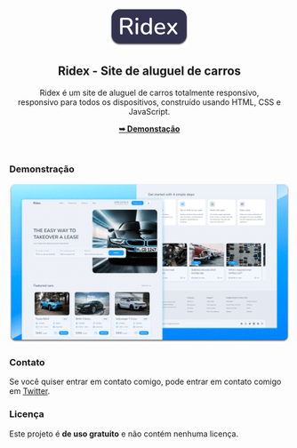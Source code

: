 <div align="center">

  <br />
  <br />
  
  <img src="./readme-images/project-logo.png" />

  <h2 align="center">Ridex - Site de aluguel de carros</h2>

  Ridex é um site de aluguel de carros totalmente responsivo, <br />responsivo para todos os dispositivos, construído usando HTML, CSS e JavaScript.

  <a href="https://codewithsadee.github.io/ridex/"><strong>➥ Demonstação</strong></a>

</div>

<br />

### Demonstração

![Ridex Desktop Demo](./readme-images/desktop.png "Desktop Demo")


### Contato

Se você quiser entrar em contato comigo, pode entrar em contato comigo em [Twitter](https://www.twitter.com/codewithsadee).

### Licença

Este projeto é **de uso gratuito** e não contém nenhuma licença.
